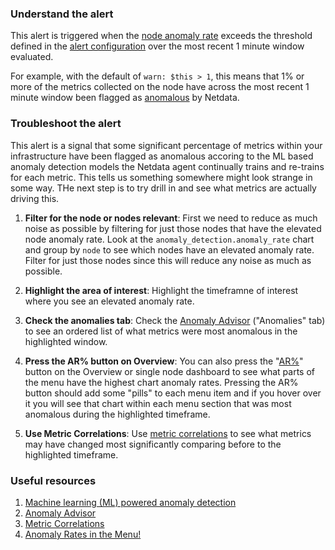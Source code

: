 ### Understand the alert

This alert is triggered when the [node anomaly rate](https://learn.netdata.cloud/docs/ml-and-troubleshooting/machine-learning-ml-powered-anomaly-detection#node-anomaly-rate) exceeds the threshold defined in the [alert configuration](https://github.com/netdata/netdata/blob/master/src/health/health.d/ml.conf) over the most recent 1 minute window evaluated. 

For example, with the default of `warn: $this > 1`, this means that 1% or more of the metrics collected on the node have across the most recent 1 minute window been flagged as [anomalous](https://learn.netdata.cloud/docs/ml-and-troubleshooting/machine-learning-ml-powered-anomaly-detection) by Netdata.

### Troubleshoot the alert

This alert is a signal that some significant percentage of metrics within your infrastructure have been flagged as anomalous accoring to the ML based anomaly detection models the Netdata agent continually trains and re-trains for each metric. This tells us something somewhere might look strange in some way. THe next step is to try drill in and see what metrics are actually driving this.

1. **Filter for the node or nodes relevant**: First we need to reduce as much noise as possible by filtering for just those nodes that have the elevated node anomaly rate. Look at the `anomaly_detection.anomaly_rate` chart and group by `node` to see which nodes have an elevated anomaly rate. Filter for just those nodes since this will reduce any noise as much as possible.

2. **Highlight the area of interest**: Highlight the timeframne of interest where you see an elevated anomaly rate.

3. **Check the anomalies tab**: Check the [Anomaly Advisor](https://learn.netdata.cloud/docs/ml-and-troubleshooting/anomaly-advisor) ("Anomalies" tab) to see an ordered list of what metrics were most anomalous in the highlighted window.

4. **Press the AR% button on Overview**: You can also press the "[AR%](https://blog.netdata.cloud/anomaly-rates-in-the-menu/)" button on the Overview or single node dashboard to see what parts of the menu have the highest chart anomaly rates. Pressing the AR% button should add some "pills" to each menu item and if you hover over it you will see that chart within each menu section that was most anomalous during the highlighted timeframe. 

5. **Use Metric Correlations**: Use [metric correlations](https://learn.netdata.cloud/docs/ml-and-troubleshooting/metric-correlations) to see what metrics may have changed most significantly comparing before to the highlighted timeframe.

### Useful resources

1. [Machine learning (ML) powered anomaly detection](https://learn.netdata.cloud/docs/ml-and-troubleshooting/machine-learning-ml-powered-anomaly-detection)
2. [Anomaly Advisor](https://learn.netdata.cloud/docs/ml-and-troubleshooting/anomaly-advisor)
3. [Metric Correlations](https://learn.netdata.cloud/docs/ml-and-troubleshooting/metric-correlations)
4. [Anomaly Rates in the Menu!](https://blog.netdata.cloud/anomaly-rates-in-the-menu/)
